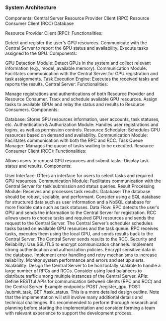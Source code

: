 ### System Architecture
Components:
Central Server
Resource Provider Client (RPC)
Resource Consumer Client (RCC)
Database

Resource Provider Client (RPC):
Functionalities:

Detect and register the user's GPU resources.
Communicate with the Central Server to report the GPU status and availability.
Execute tasks assigned to the GPU.
Components:

GPU Detection Module: Detect GPUs in the system and collect relevant information (e.g., model, available memory).
Communication Module: Facilitates communication with the Central Server for GPU registration and task assignments.
Task Execution Engine: Executes the received tasks and reports the results.
Central Server:
Functionalities:

Manage registrations and authentications of both Resource Provider and Resource Consumer.
Track and schedule available GPU resources.
Assign tasks to available GPUs and relay the status and results to Resource Consumers.
Components:

Database: Stores GPU resources information, user accounts, task statuses, etc.
Authentication & Authorization Module: Handles user registrations and logins, as well as permission controls.
Resource Scheduler: Schedules GPU resources based on demand and availability.
Communication Module: Facilitates communication with both the RPC and RCC.
Task Queue Manager: Manages the queue of tasks waiting to be executed.
Resource Consumer Client (RCC):
Functionalities:

Allows users to request GPU resources and submit tasks.
Display task status and results.
Components:

User Interface: Offers an interface for users to select tasks and required GPU resources.
Communication Module: Facilitates communication with the Central Server for task submission and status queries.
Result Processing Module: Receives and processes task results.
Database:
The database should be robust, scalable, and performant.
Consider using a SQL database for structured data such as user information and a NoSQL database for more flexible data such as task statuses.
Data Flow:
RPC detects the user’s GPU and sends the information to the Central Server for registration.
RCC allows users to choose tasks and required GPU resources and sends the request to the Central Server.
The Central Server’s scheduler schedules tasks based on available GPU resources and the task queue.
RPC receives tasks, executes them using the local GPU, and sends results back to the Central Server.
The Central Server sends results to the RCC.
Security and Reliability:
Use SSL/TLS to encrypt communication channels.
Implement strong authentication and authorization policies.
Encrypt sensitive data in the database.
Implement error handling and retry mechanisms to increase reliability.
Monitor system performance and errors and set up alerts.
Scalability:
Design the Central Server to be horizontally scalable to handle a large number of RPCs and RCCs.
Consider using load balancers to distribute traffic among multiple instances of the Central Server.
APIs:
Define RESTful APIs for communication between clients (RPC and RCC) and the Central Server.
Example endpoints: POST /register_gpu, POST /submit_task, GET /task_status.
This is a more detailed design outline. Note that the implementation will still involve many additional details and technical challenges. It’s recommended to perform thorough research and planning before starting the implementation and consider forming a team with relevant experience to support the development process.
